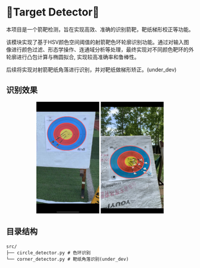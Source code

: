 # 🏹Target Detector🎯

本项目是一个箭靶检测，旨在实现高效、准确的识别箭靶，靶纸梯形校正等功能。

该模块实现了基于HSV颜色空间阈值的射箭靶色环轮廓识别功能。通过对输入图像进行颜色过滤、形态学操作、连通域分析等处理，最终实现对不同颜色靶环的外轮廓进行凸包计算与椭圆拟合, 实现较高准确率和鲁棒性。

后续将实现对射箭靶纸角落进行识别，并对靶纸做梯形矫正。(under_dev)

## 识别效果

<p align="center">
    <img src="output/1.png", height="300pt"> </img>
    <img src="output/2.png", height="300pt"> </img>
</p>

## 目录结构

```
src/
├── circle_detector.py # 色环识别
└── corner_detector.py # 靶纸角落识别(under_dev)
```

